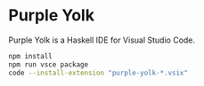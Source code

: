 # Purple Yolk

Purple Yolk is a Haskell IDE for Visual Studio Code.

``` sh
npm install
npm run vsce package
code --install-extension "purple-yolk-*.vsix"
```
